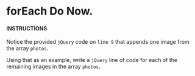 # forEach Do Now.

#### INSTRUCTIONS

Notice the provided `jQuery` code on `line 9` that appends one image from the array `photos`.

Using that as an example, write a `jQuery` line of code for each of the remaining images in the array `photos`.
